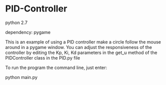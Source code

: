 # PID-Controller
python 2.7

dependency: pygame

This is an example of using a PID controller make a circle follow the mouse around in a pygame window.
You can adjust the responsiveness of the controller by editing the Kp, Ki, Kd parameters in the get_u method
of the PIDController class in the PID.py file


To run the program the command line, just enter:

python main.py
